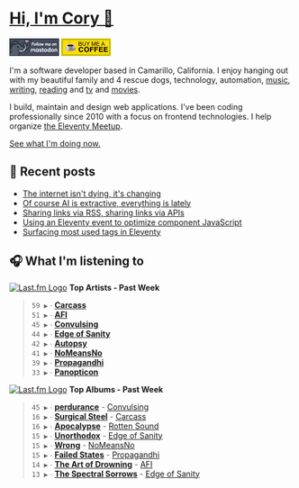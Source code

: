 # [Hi, I'm Cory 👋](https://coryd.dev)

[![Follow @cory@social.lol on Mastodon](/assets/img/mastodon.png)](https://social.lol/@cory) [![Buy me a Coffee](/assets/img/buymeacoffee.png)](https://www.buymeacoffee.com/cory)

I'm a software developer based in Camarillo, California. I enjoy hanging out with my beautiful family and 4 rescue dogs, technology, automation, [music](https://coryd.dev/now#artists), [writing](https://coryd.dev), [reading](https://coryd.dev/now#books) and [tv](https://coryd.dev/now#tv) and [movies](https://coryd.dev/now#movies).

I build, maintain and design web applications. I've been coding professionally since 2010 with a focus on frontend technologies. I help organize [the Eleventy Meetup](https://11tymeetup.dev/).

[See what I'm doing now.](https://coryd.dev/now)

## 📝 Recent posts

<!-- BLOGPOSTS:START -->
- [The internet isn't dying, it's changing](https://coryd.dev/posts/2024/the-internet-isnt-dying-its-changing/)
- [Of course AI is extractive, everything is lately](https://coryd.dev/posts/2024/of-course-ai-is-extractive-everything-is-lately/)
- [Sharing links via RSS, sharing links via APIs](https://coryd.dev/posts/2024/sharing-links-via-rss-sharing-links-via-apis/)
- [Using an Eleventy event to optimize component JavaScript](https://coryd.dev/posts/2024/using-an-eleventy-event-to-optimize-component-javascript/)
- [Surfacing most used tags in Eleventy](https://coryd.dev/posts/2024/surfacing-most-used-tags-in-eleventy/)
<!-- BLOGPOSTS:END -->

## 🎧 What I'm listening to

<!--START_LASTFM_ARTISTS:{"period": "7day", "rows": 8}-->
<a href="https://last.fm" target="_blank"><img src="https://user-images.githubusercontent.com/17434202/215290617-e793598d-d7c9-428f-9975-156db1ba89cc.svg" alt="Last.fm Logo" width="18" height="13"/></a> **Top Artists - Past Week**

> `59 ▶️` ∙ **[Carcass](https://www.last.fm/music/Carcass)**<br/>
> `51 ▶️` ∙ **[AFI](https://www.last.fm/music/AFI)**<br/>
> `45 ▶️` ∙ **[Convulsing](https://www.last.fm/music/Convulsing)**<br/>
> `44 ▶️` ∙ **[Edge of Sanity](https://www.last.fm/music/Edge+of+Sanity)**<br/>
> `42 ▶️` ∙ **[Autopsy](https://www.last.fm/music/Autopsy)**<br/>
> `41 ▶️` ∙ **[NoMeansNo](https://www.last.fm/music/NoMeansNo)**<br/>
> `39 ▶️` ∙ **[Propagandhi](https://www.last.fm/music/Propagandhi)**<br/>
> `33 ▶️` ∙ **[Panopticon](https://www.last.fm/music/Panopticon)**<br/>
<!--END_LASTFM_ARTISTS-->

<!--START_LASTFM_ALBUMS:{"period": "7day", "rows": 8}-->
<a href="https://last.fm" target="_blank"><img src="https://user-images.githubusercontent.com/17434202/215290617-e793598d-d7c9-428f-9975-156db1ba89cc.svg" alt="Last.fm Logo" width="18" height="13"/></a> **Top Albums - Past Week**

> `45 ▶️` ∙ **[perdurance](https://www.last.fm/music/Convulsing/perdurance)** - [Convulsing](https://www.last.fm/music/Convulsing)<br/>
> `16 ▶️` ∙ **[Surgical Steel](https://www.last.fm/music/Carcass/Surgical+Steel)** - [Carcass](https://www.last.fm/music/Carcass)<br/>
> `16 ▶️` ∙ **[Apocalypse](https://www.last.fm/music/Rotten+Sound/Apocalypse)** - [Rotten Sound](https://www.last.fm/music/Rotten+Sound)<br/>
> `15 ▶️` ∙ **[Unorthodox](https://www.last.fm/music/Edge+of+Sanity/Unorthodox)** - [Edge of Sanity](https://www.last.fm/music/Edge+of+Sanity)<br/>
> `15 ▶️` ∙ **[Wrong](https://www.last.fm/music/NoMeansNo/Wrong)** - [NoMeansNo](https://www.last.fm/music/NoMeansNo)<br/>
> `15 ▶️` ∙ **[Failed States](https://www.last.fm/music/Propagandhi/Failed+States)** - [Propagandhi](https://www.last.fm/music/Propagandhi)<br/>
> `14 ▶️` ∙ **[The Art of Drowning](https://www.last.fm/music/AFI/The+Art+of+Drowning)** - [AFI](https://www.last.fm/music/AFI)<br/>
> `13 ▶️` ∙ **[The Spectral Sorrows](https://www.last.fm/music/Edge+of+Sanity/The+Spectral+Sorrows)** - [Edge of Sanity](https://www.last.fm/music/Edge+of+Sanity)<br/>
<!--END_LASTFM_ALBUMS-->
